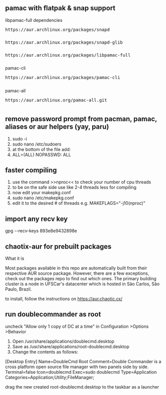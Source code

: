 ## pamac with flatpak & snap support

libpamac-full
dependencies
<pre style="margin-bottom: 0; border-bottom:none; padding-bottom:0.8em;">https://aur.archlinux.org/packages/snapd</pre>
<pre style="margin-bottom: 0; border-bottom:none; padding-bottom:0.8em;">https://aur.archlinux.org/packages/snapd-glib</pre>

<pre style="margin-bottom: 0; border-bottom:none; padding-bottom:0.8em;">https://aur.archlinux.org/packages/libpamac-full</pre>

pamac-cli
<pre style="margin-bottom: 0; border-bottom:none; padding-bottom:0.8em;">https://aur.archlinux.org/packages/pamac-cli</pre>

pamac-all
<pre style="margin-bottom: 0; border-bottom:none; padding-bottom:0.8em;">https://aur.archlinux.org/pamac-all.git</pre>

## remove password prompt from pacman, pamac, aliases or aur helpers (yay, paru)
1. sudo -i
2. sudo nano /etc/sudoers
3. at the bottom of the file add:
4. <your username> ALL=(ALL) NOPASSWD: ALL

## faster compiling
1. use the command >>nproc<< to check your number of cpu threads
2. to be on the safe side use like 2-4 threads less for compiling
3. now edit your makepkg.conf
4. sudo nano /etc/makepkg.conf
5. edit it to the desired # of threads e.g.
        MAKEFLAGS="-j10(nproc)"

## import any recv key
gpg --recv-keys 893e8e9432898e

## chaotix-aur for prebuilt packages
What it is

Most packages available in this repo are automatically built from their respective AUR source package. However, there are a few exceptions, check out the packages repo to find out which ones.
The primary building cluster is a node in UFSCar's datacenter which is hosted in São Carlos, São Paulo, Brazil.

to install, follow the instructions on https://aur.chaotic.cx/

## run doublecommander as root

uncheck "Allow only 1 copy of DC at a time" in Configuration >Options >Behavior

1. Open /usr/share/applications/doublecmd.desktop
2. Save as /usr/share/applications/root-doublecmd.desktop
3. Change the contents as follows:

[Desktop Entry]
Name=DoubleCmd Root
Comment=Double Commander is a cross platform open source file manager with two panels side by side.
Terminal=false
Icon=doublecmd
Exec=sudo doublecmd
Type=Application
Categories=Application;Utility;FileManager;

drag the new created root-doublecmd.desktop to the taskbar as a launcher
